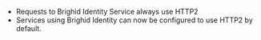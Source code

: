 - Requests to Brighid Identity Service always use HTTP2
- Services using Brighid Identity can now be configured to use HTTP2 by default.